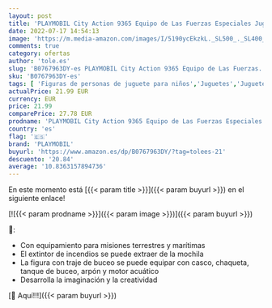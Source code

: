 ```yaml
---
layout: post
title: 'PLAYMOBIL City Action 9365 Equipo de Las Fuerzas Especiales Juguete  a partir de 5 Años'
date: 2022-07-17 14:54:13
image: 'https://m.media-amazon.com/images/I/5190ycEkzkL._SL500_._SL400_.jpg'
comments: true
category: ofertas
author: 'tole.es'
slug: 'B0767963DY-es PLAYMOBIL City Action 9365 Equipo de Las Fuerzas...'
sku: 'B0767963DY-es'
tags: [ 'Figuras de personas de juguete para niños','Juguetes','Juguetes y juegos','Muñecos y figuras','playmobil','🇪🇸', ]
actualPrice: 21.99 EUR
currency: EUR
price: 21.99
comparePrice: 27.78 EUR
prodname: 'PLAYMOBIL City Action 9365 Equipo de Las Fuerzas Especiales Juguete  a partir de 5 Años'
country: 'es'
flag: '🇪🇸'
brand: 'PLAYMOBIL'
buyurl: 'https://www.amazon.es/dp/B0767963DY/?tag=tolees-21'
descuento: '20.84'
average: '10.8363157894736'
---
```


En este momento está [{{< param title >}}]({{< param buyurl >}}) en el siguiente enlace!

[![{{< param prodname >}}]({{< param image >}})]({{< param buyurl >}})

🔎:

- Con equipamiento para misiones terrestres y marítimas
- El extintor de incendios se puede extraer de la mochila
- La figura con traje de buceo se puede equipar con casco, chaqueta, tanque de buceo, arpón y motor acuático
- Desarrolla la imaginación y la creatividad

[🛒 Aquí!!!]({{< param buyurl >}})
